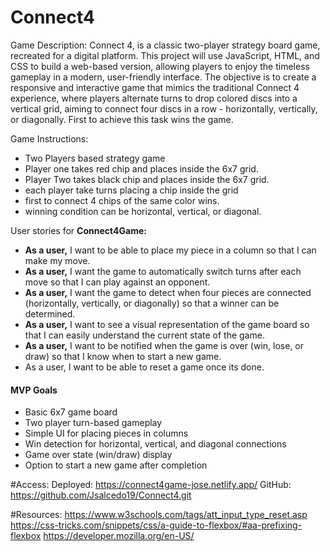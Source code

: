 # Connect4
Game Description: 
Connect 4, is a classic two-player strategy board game, recreated for a digital platform. This project will use JavaScript, HTML, and CSS to build a web-based version, allowing players to enjoy the timeless gameplay in a modern, user-friendly interface. The objective is to create a responsive and interactive game that mimics the traditional Connect 4 experience, where players alternate turns to drop colored discs into a vertical grid, aiming to connect four discs in a row - horizontally, vertically, or diagonally. First to achieve this task wins the game.

Game Instructions: 
- Two Players based strategy game
- Player one takes red chip and places inside the 6x7 grid.
- Player Two takes black chip and places inside the 6x7 grid.
- each player take turns placing a chip inside the grid
- first to connect 4 chips of the same color wins.
- winning condition can be horizontal, vertical, or diagonal.

User stories for **Connect4Game:**

- **As a user,** I want to be able to place my piece in a column so that I can make my move.
- **As a user,** I want the game to automatically switch turns after each move so that I can play against an opponent.
- **As a user,** I want the game to detect when four pieces are connected (horizontally, vertically, or diagonally) so that a winner can be determined.
- **As a user,** I want to see a visual representation of the game board so that I can easily understand the current state of the game.
- **As a user,** I want to be notified when the game is over (win, lose, or draw) so that I know when to start a new game.
- As a user, I want to be able to reset a game once its done.

#### MVP Goals
- Basic 6x7 game board
- Two player turn-based gameplay
- Simple UI for placing pieces in columns
- Win detection for horizontal, vertical, and diagonal connections
- Game over state (win/draw) display
- Option to start a new game after completion

#Access:
Deployed: https://connect4game-jose.netlify.app/
GitHub: https://github.com/Jsalcedo19/Connect4.git

#Resources:
https://www.w3schools.com/tags/att_input_type_reset.asp
https://css-tricks.com/snippets/css/a-guide-to-flexbox/#aa-prefixing-flexbox
https://developer.mozilla.org/en-US/